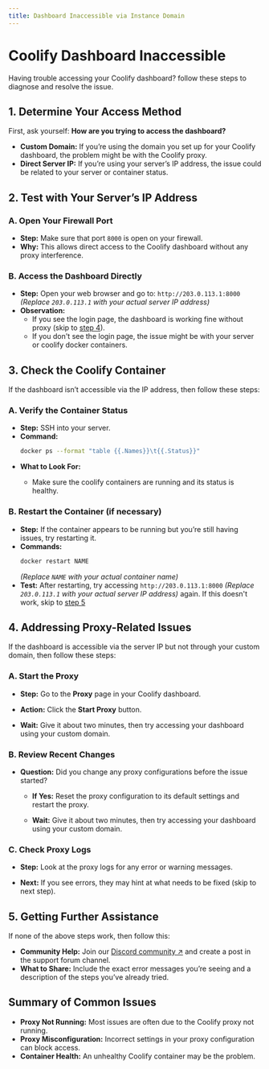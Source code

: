 ```yaml
---
title: Dashboard Inaccessible via Instance Domain
---
```


# Coolify Dashboard Inaccessible
Having trouble accessing your Coolify dashboard? follow these steps to diagnose and resolve the issue.


## 1. Determine Your Access Method

First, ask yourself: **How are you trying to access the dashboard?**

- **Custom Domain:** If you’re using the domain you set up for your Coolify dashboard, the problem might be with the Coolify proxy.
- **Direct Server IP:** If you’re using your server’s IP address, the issue could be related to your server or container status.


## 2. Test with Your Server’s IP Address

### A. Open Your Firewall Port
- **Step:** Make sure that port `8000` is open on your firewall.
- **Why:** This allows direct access to the Coolify dashboard without any proxy interference.

### B. Access the Dashboard Directly
- **Step:** Open your web browser and go to: `http://203.0.113.1:8000`  *(Replace `203.0.113.1` with your actual server IP address)*
- **Observation:**  
  - If you see the login page, the dashboard is working fine without proxy (skip to [step 4](#_4-addressing-proxy-related-issues)). 
  - If you don't see the login page, the issue might be with your server or coolify docker containers.


## 3. Check the Coolify Container
If the dashboard isn’t accessible via the IP address, then follow these steps:

### A. Verify the Container Status
- **Step:** SSH into your server.
- **Command:**
   ```bash
   docker ps --format "table {{.Names}}\t{{.Status}}"
- **What to Look For:**  
  - Make sure the coolify containers are running and its status is healthy.
  
    <ZoomableImage src="/docs/images/troubleshoot/dashboard/dashbord-inaccessible/1.webp" />

### B. Restart the Container (if necessary)
- **Step:** If the container appears to be running but you’re still having issues, try restarting it.
- **Commands:**  
    ```bash
    docker restart NAME
    ```
    *(Replace `NAME` with your actual container name)*
- **Test:** After restarting, try accessing `http://203.0.113.1:8000`  *(Replace `203.0.113.1` with your actual server IP address)* again. If this doesn't work, skip to [step 5](#_5-getting-further-assistance)


## 4. Addressing Proxy-Related Issues
If the dashboard is accessible via the server IP but not through your custom domain, then follow these steps:

### A. Start the Proxy
- **Step:** Go to the **Proxy** page in your Coolify dashboard.
- **Action:** Click the **Start Proxy** button.
  
    <ZoomableImage src="/docs/images/troubleshoot/dashboard/dashbord-inaccessible/2.webp" />
- **Wait:** Give it about two minutes, then try accessing your dashboard using your custom domain.

### B. Review Recent Changes
- **Question:** Did you change any proxy configurations before the issue started?
  - **If Yes:** Reset the proxy configuration to its default settings and restart the proxy.
  
    <ZoomableImage src="/docs/images/troubleshoot/dashboard/dashbord-inaccessible/3.webp" />
  - **Wait:** Give it about two minutes, then try accessing your dashboard using your custom domain.

### C. Check Proxy Logs
- **Step:** Look at the proxy logs for any error or warning messages.
  
    <ZoomableImage src="/docs/images/troubleshoot/dashboard/dashbord-inaccessible/4.webp" />
- **Next:** If you see errors, they may hint at what needs to be fixed (skip to next step).


## 5. Getting Further Assistance

If none of the above steps work, then follow this:

- **Community Help:** Join our [Discord community ↗](https://coolify.io/discord) and create a post in the support forum channel.
- **What to Share:** Include the exact error messages you’re seeing and a description of the steps you’ve already tried.


## Summary of Common Issues
- **Proxy Not Running:** Most issues are often due to the Coolify proxy not running.
- **Proxy Misconfiguration:** Incorrect settings in your proxy configuration can block access.
- **Container Health:** An unhealthy Coolify container may be the problem.
